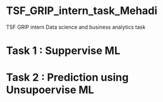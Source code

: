 # TSF_GRIP_intern_task_Mehadi
TSF GRIP intern  Data science and business analytics task 

# Task 1 : Suppervise ML
# Task 2 : Prediction using Unsupoervise ML 
